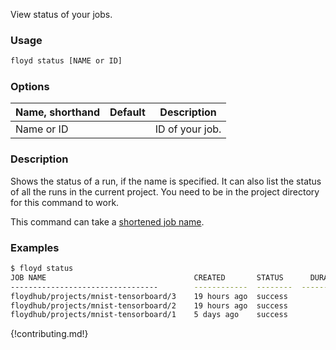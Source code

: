 View status of your jobs.

### Usage
```bash
floyd status [NAME or ID]
```

### Options
| Name, shorthand | Default | Description |
| --------------- | ------- | ----------- |
| Name or ID |      | ID of your job. |

### Description
Shows the status of a run, if the name is specified. It can also list the status of all
the runs in the current project. You need to be in the project directory for this command to work.

This command can take a [shortened job name](../guides/shortnames).

### Examples
```bash
$ floyd status
JOB NAME                                 CREATED       STATUS      DURATION(s)  INSTANCE    DESCRIPTION
---------------------------------        ------------  --------  -------------  ----------  -------------
floydhub/projects/mnist-tensorboard/3    19 hours ago  success              16  g1
floydhub/projects/mnist-tensorboard/2    19 hours ago  success               3  c1
floydhub/projects/mnist-tensorboard/1    5 days ago    success              26  c1
```

{!contributing.md!}
